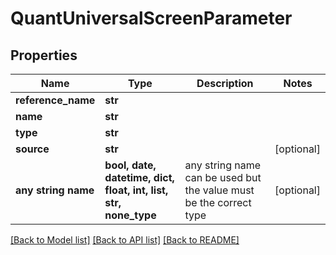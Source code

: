 # QuantUniversalScreenParameter


## Properties
Name | Type | Description | Notes
------------ | ------------- | ------------- | -------------
**reference_name** | **str** |  | 
**name** | **str** |  | 
**type** | **str** |  | 
**source** | **str** |  | [optional] 
**any string name** | **bool, date, datetime, dict, float, int, list, str, none_type** | any string name can be used but the value must be the correct type | [optional]

[[Back to Model list]](../README.md#documentation-for-models) [[Back to API list]](../README.md#documentation-for-api-endpoints) [[Back to README]](../README.md)



